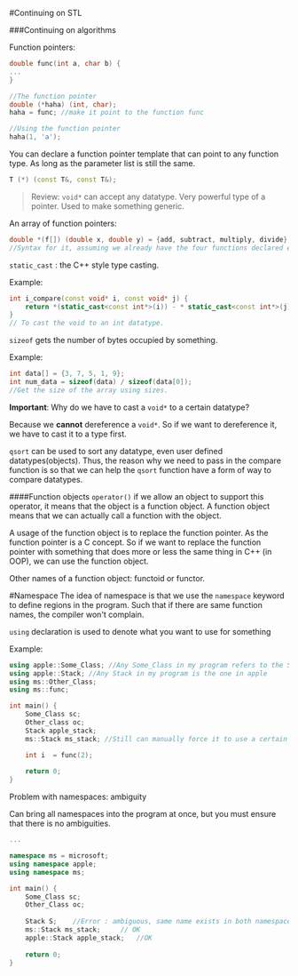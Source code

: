 #Continuing on STL

###Continuing on algorithms

Function pointers:
```cpp
double func(int a, char b) {
...
}

//The function pointer
double (*haha) (int, char);
haha = func; //make it point to the function func

//Using the function pointer
haha(1, 'a');
```

You can declare a function pointer template that can point
to any function type. As long as the parameter list is still the same.

```cpp
T (*) (const T&, const T&);
```

>Review: `void*` can accept any datatype. Very powerful type of a pointer. Used to make something generic.

An array of function pointers:
```cpp
double *(f[]) (double x, double y) = {add, subtract, multiply, divide};
//Syntax for it, assuming we already have the four functions declared elsewhere.
```

`static_cast` : the C++ style type casting.

Example:
```cpp
int i_compare(const void* i, const void* j) {
    return *(static_cast<const int*>(i)) - * static_cast<const int*>(j));
}
// To cast the void to an int datatype.
```

`sizeof` gets the number of bytes occupied by something.

Example:
```cpp
int data[] = {3, 7, 5, 1, 9};
int num_data = sizeof(data) / sizeof(data[0]);
//Get the size of the array using sizes.
```

**Important**: Why do we have to cast a `void*` to a certain datatype?

Because we **cannot** dereference a `void*`. So if we want to dereference it, we have to cast it to a type first.

`qsort` can be used to sort any datatype, even user defined datatypes(objects). Thus, the reason
why we need to pass in the compare function is so that we can help the `qsort` function
have a form of way to compare datatypes.

####Function objects
`operator()` if we allow an object to support this operator, it means that the object is a function object. A function object
means that we can actually call a function with the object.

A usage of the function object is to replace the function pointer. As the function
pointer is a C concept. So if we want to replace the function pointer with something
that does more or less the same thing in C++ (in OOP), we can use the function
object.

Other names of a function object: functoid or functor.

#Namespace
The idea of namespace is that we use the `namespace` keyword to define
regions in the program. Such that if there are same function names, the compiler
won't complain.


`using` declaration is used to denote what you want to use for something

Example:
```cpp
using apple::Some_Class; //Any Some_Class in my program refers to the Some_Class in apple
using apple::Stack; //Any Stack in my program is the one in apple
using ms::Other_Class;
using ms::func;

int main() {
    Some_Class sc;
    Other_class oc;
    Stack apple_stack;
    ms::Stack ms_stack; //Still can manually force it to use a certain namespace    

    int i  = func(2);
    
    return 0;
}
```

Problem with namespaces: ambiguity

Can bring all namespaces into the program at once, but you must ensure that there is no ambiguities.

```cpp
...

namespace ms = microsoft;
using namespace apple;
using namespace ms;

int main() {
    Some_Class sc;
    Other_Class oc;
    
    Stack S;    //Error : ambiguous, same name exists in both namespaces
    ms::Stack ms_stack;     // OK
    apple::Stack apple_stack;   //OK
    
    return 0;
}
```



